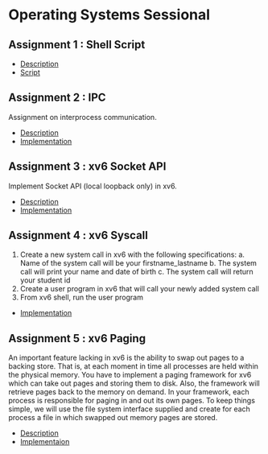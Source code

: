 # Operating Systems Sessional

## Assignment 1 : Shell Script

- [Description](Assignment%201/Assignement1%20Updated.docx)
- [Script](Shell%20Script/1505057.sh)

## Assignment 2 : IPC

Assignment on interprocess communication.

- [Description](IPC/IPC%20Offline.pdf)
- [Implementation](IPC/procon.cpp)

## Assignment 3 : xv6 Socket API

Implement Socket API (local loopback only) in xv6.

- [Description](xv6%20Socket%20API/Implement%20Socket%20API%20(local%20loopback%20only)%20in%20xv6.txt)
- [Implementation](xv6%20Socket%20API/patch_xv6_Socket_1505057)

## Assignment 4 : xv6 Syscall

1. Create a new system call in xv6 with the following specifications:
    a. Name of the system call will be your firstname_lastname
    b. The system call will print your name and date of birth
    c. The system call will return your student id
2. Create a user program in xv6 that will call your newly added system call
3. From xv6 shell, run the user program
  
- [Implementation](xv6%20SysCall/1505057/)

## Assignment 5 : xv6 Paging

An important feature lacking in xv6 is the ability to swap out pages to a backing store. That is, at each
moment in time all processes are held within the physical memory. You have to implement a paging
framework for xv6 which can take out pages and storing them to disk. Also, the framework will retrieve
pages back to the memory on demand. In your framework, each process is responsible for paging in and
out its own pages. To keep things simple, we will use the file system interface supplied and create for each
process a file in which swapped out memory pages are stored.

- [Description](xv6%20Paging/xv6-assignment-3/xv6-assignment-3.pdf)
- [Implementaion](xv6%20Paging/patch_xv6_Paging_1505057)